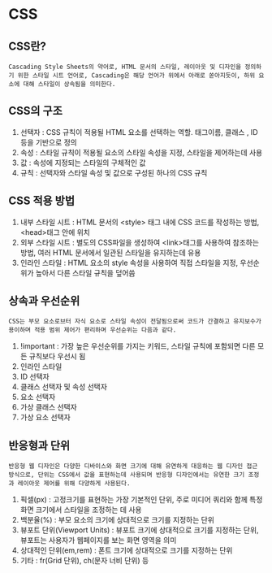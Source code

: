 # CSS
## CSS란?
    Cascading Style Sheets의 약어로, HTML 문서의 스타일, 레이아웃 및 디자인을 정의하기 위한 스타일 시트 언어로, Cascading은 해당 언어가 위에서 아래로 쏟아지듯이, 하위 요소에 대해 스타일이 상속됨을 의미한다.
## CSS의 구조
1. 선택자 : CSS 규칙이 적용될 HTML 요소를 선택하는 역할. 태그이름, 클래스 , ID등을 기반으로 정의
2. 속성 : 스타일 규칙이 적용될 요소의 스타일 속성을 지정, 스타일을 제어하는데 사용
3. 값 : 속성에 지정되는 스타일의 구체적인 값
4. 규칙 : 선택자와 스타일 속성 및 값으로 구성된 하나의 CSS 규칙
## CSS 적용 방법
1. 내부 스타일 시트 : HTML 문서의 \<style> 태그 내에 CSS 코드를 작성하는 방법, \<head>태그 안에 위치
2. 외부 스타일 시트 : 별도의 CSS파일을 생성하여 \<link>태그를 사용하여 참조하는 방법, 여러 HTML 문서에서 일관된 스타일을 유지하는데 유용
3. 인라인 스타일 : HTML 요소의 style 속성을 사용하여 직접 스타일을 지정, 우선순위가 높아서 다른 스타일 규칙을 덮어씀
## 상속과 우선순위
    CSS는 부모 요소로브터 자식 요소로 스타일 속성이 전달됨으로써 코드가 간결하고 유지보수가 용이하며 적용 범위 제어가 편리하며 우선순위는 다음과 같다.
1. !important : 가장 높은 우선순위를 가지는 키워드, 스타일 규칙에 포함되면 다른 모든 규칙보다 우선시 됨
2. 인라인 스타일
3. ID 선택자
4. 클래스 선택자 및 속성 선택자
5. 요소 선택자
6. 가상 클래스 선택자
7. 가상 요소 선택자
## 반응형과 단위
    반응형 웹 디자인은 다양한 디바이스와 화면 크기에 대해 유연하게 대응하는 웹 디자인 접근 방식으로, 단위는 CSS에서 값을 표현하는데 사용되며 반응형 디자인에서는 유연한 크기 조정과 레이아웃 제어를 위해 다양하게 사용된다.
1. 픽셀(px) : 고정크기를 표현하는 가장 기본적인 단위, 주로 미디어 쿼리와 함께 특정 화면 크기에서 스타일을 조정하는 데 사용
2. 백분율(%) : 부모 요소의 크기에 상대적으로 크기를 지정하는 단위
3. 뷰포트 단위(Viewport Units) : 뷰포트 크기에 상대적으로 크기를 지정하는 단위, 뷰포트는 사용자가 웹페이지를 보는 화면 영역을 의미
4. 상대적인 단위(em,rem) : 폰트 크기에 상대적으로 크기를 지정하는 단위
5. 기타 : fr(Grid 단위), ch(문자 너비 단위) 등
